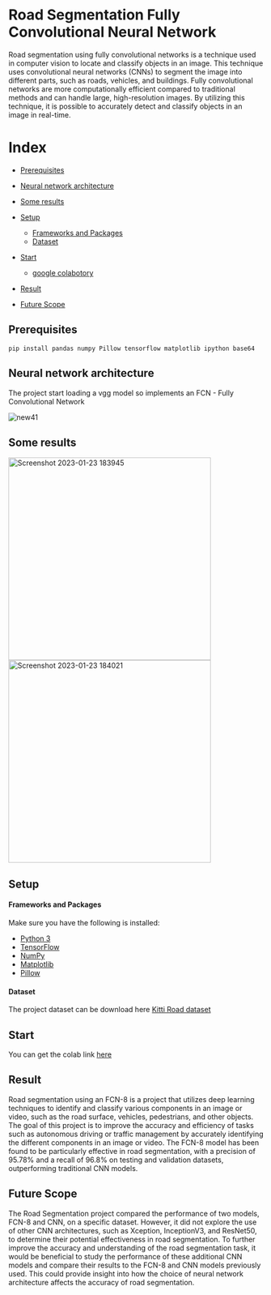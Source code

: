 
# Road Segmentation Fully Convolutional Neural Network
Road segmentation using fully convolutional networks is a technique used in computer vision to locate and classify objects in an image. This technique uses convolutional neural networks (CNNs) to segment the image into different parts, such as roads, vehicles, and buildings. Fully convolutional networks are more computationally efficient compared to traditional methods and can handle large, high-resolution images. By utilizing this technique, it is possible to accurately detect and classify objects in an image in real-time.

# Index
- [Prerequisites](#Prerequisites)
- [Neural network architecture](#Neural-network-architecture)
- [Some results](#Some-results)
- [Setup](#Setup)
    - [Frameworks and Packages](#Frameworks-and-Packages)
    - [Dataset](#Dataset)
- [Start](#Start)
    - [google colabotory](#colab)

- [Result](#Result)

- [Future Scope](#Future-Scope)

## Prerequisites
```
pip install pandas numpy Pillow tensorflow matplotlib ipython base64
```
## Neural network architecture
The project start loading a vgg model so implements an FCN - Fully Convolutional Network

![new41](https://user-images.githubusercontent.com/83110202/214049630-b4cbeb20-bdae-43a2-97c0-b347ccb9ad89.jpg)

## Some results
<img width="400" alt="Screenshot 2023-01-23 183945" src="https://user-images.githubusercontent.com/83110202/214048051-fd7e2035-e267-40fb-9919-e5507190f326.png">
<img width="400" alt="Screenshot 2023-01-23 184021" src="https://user-images.githubusercontent.com/83110202/214048059-9662da03-039c-4a1b-81b3-2bcf27559800.png">

## Setup
#### Frameworks and Packages
Make sure you have the following is installed:
 - [Python 3](https://www.python.org/)
 - [TensorFlow](https://www.tensorflow.org/)
 - [NumPy](http://www.numpy.org/)
 - [Matplotlib](https://matplotlib.org/)
 - [Pillow](https://pillow.readthedocs.io/en/stable/)
#### Dataset
The project dataset can be download here [Kitti Road dataset](http://www.cvlibs.net/datasets/kitti/eval_road.php)

## Start
 You can get the colab link [here](https://colab.research.google.com/drive/1POUdfvGhR3a_nlNK44-k2UpevEVkcbmO?usp=sharing)

## Result
Road segmentation using an FCN-8 is a project that utilizes deep learning techniques to identify and classify various components in an image or video, such as the road surface, vehicles, pedestrians, and other objects. The goal of this project is to improve the accuracy and efficiency of tasks such as autonomous driving or traffic management by accurately identifying the different components in an image or video. The FCN-8 model has been found to be particularly effective in road segmentation, with a precision of 95.78% and a recall of 96.8% on testing and validation datasets, outperforming traditional CNN models.

## Future Scope
The Road Segmentation project compared the performance of two models, FCN-8 and CNN, on a specific dataset. However, it did not explore the use of other CNN architectures, such as Xception, InceptionV3, and ResNet50, to determine their potential effectiveness in road segmentation. To further improve the accuracy and understanding of the road segmentation task, it would be beneficial to study the performance of these additional CNN models and compare their results to the FCN-8 and CNN models previously used. This could provide insight into how the choice of neural network architecture affects the accuracy of road segmentation.
